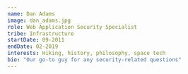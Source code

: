 ```yaml
---
name: Dan Adams
image: dan_adams.jpg
role: Web Application Security Specialist
tribe: Infrastructure
startDate: 09-2011
endDate: 02-2019
interests: Hiking, history, philosophy, space tech
bio: "Our go-to guy for any security-related questions"
---
```


